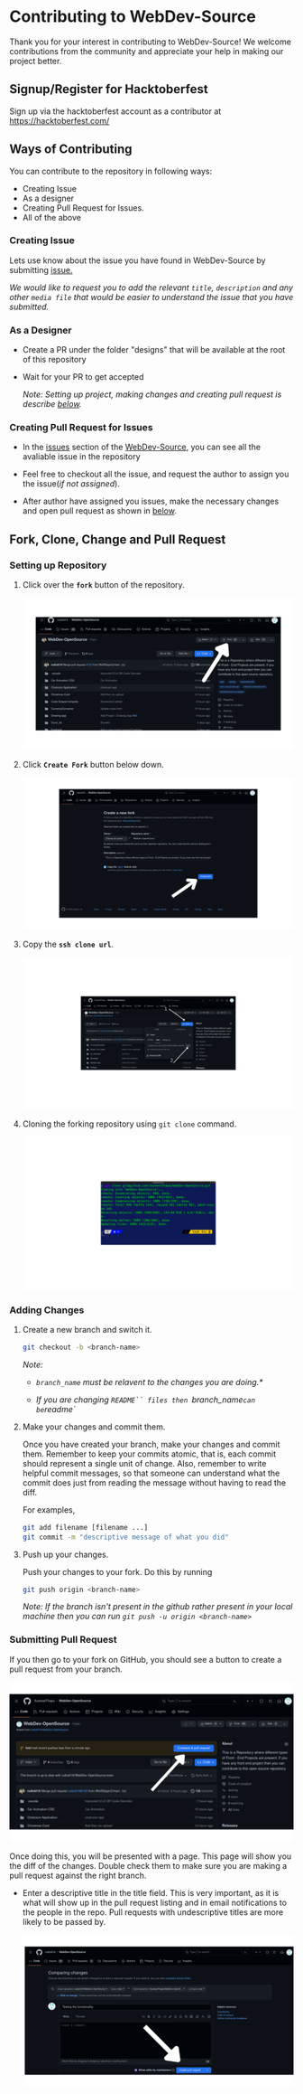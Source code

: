 # Contributing to WebDev-Source

Thank you for your interest in contributing to WebDev-Source! We welcome contributions from the community and appreciate your help in making our project better.

## Signup/Register for Hacktoberfest

Sign up via the hacktoberfest account as a contributor at https://hacktoberfest.com/

## Ways of Contributing

You can contribute to the repository in following ways:

- Creating Issue
- As a designer
- Creating Pull Request for Issues.
- All of the above

### Creating Issue

Lets use know about the issue you have found in WebDev-Source by submitting [issue.](https://github.com/rudra016/WebDev-OpenSource/issues/new)

_We would like to request you to add the relevant `title`, `description` and any other `media file` that would be easier to understand the issue that you have submitted._

### As a Designer

- Create a PR under the folder "designs" that will be available at the root of this repository
- Wait for your PR to get accepted

    _Note: Setting up project, making changes and creating pull request is describe [below](#fork-clone-change-and-pull-request)._

### Creating Pull Request for Issues

- In the [issues](https://github.com/rudra016/WebDev-OpenSource/issues) section of the [WebDev-Source](https://github.com/rudra016/WebDev-OpenSource), you can see all the avaliable issue in the repository

- Feel free to checkout all the issue, and request the author to assign you the issue(_if not assigned_).

- After author have assigned you issues, make the necessary changes and open pull request as shown in [below](#fork-clone-change-and-pull-request).

## Fork, Clone, Change and Pull Request
### Setting up Repository

1. Click over the **`fork`** button of the repository.

   ![](/resources/fork_button.png)

2. Click **`Create Fork`** button below down.

   ![](/resources/new_fork.png)

3. Copy the **`ssh clone url`**.

   ![](/resources/clone_url.png)

4. Cloning the forking repository using `git clone` command.

   ![](/resources/clone.png)

### Adding Changes

1.  Create a new branch and switch it.

    ```bash
    git checkout -b <branch-name>
    ```

    <i>
    Note:

    - `branch_name` must be relavent to the changes you are doing.\*

    - If you are changing ` README`` files then  `branch_name`can be`readme`

    </i>

2.  Make your changes and commit them.

    Once you have created your branch, make your changes and commit them. Remember to keep your commits atomic, that is, each commit should represent a single unit of change. Also, remember to write helpful commit messages, so that someone can understand what the commit does just from reading the message without having to read the diff.

    For examples,

    ```bash
    git add filename [filename ...]
    git commit -m "descriptive message of what you did"
    ```

3.  Push up your changes. 

    Push your changes to your fork. Do this by running

    ```bash
    git push origin <branch-name>
    ```

    _Note: If the branch isn't present in the github rather present in your local machine then you can run `git push -u origin <branch-name>`_

### Submitting Pull Request

If you then go to your fork on GitHub, you should see a button to create a pull request from your branch.

![](/resources/pull_request.png)

Once doing this, you will be presented with a page. This page will show you the diff of the changes. Double check them to make sure you are making a pull request against the right branch.

- Enter a descriptive title in the title field. This is very important, as it is what will show up in the pull request listing and in email notifications to the people in the repo. Pull requests with undescriptive titles are more likely to be passed by.

  ![](/resources/create_pullrequest.png)
